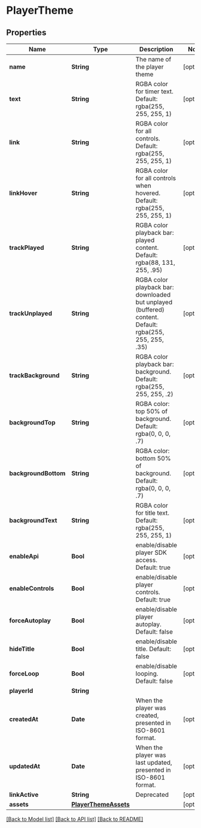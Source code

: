 # PlayerTheme

## Properties
Name | Type | Description | Notes
------------ | ------------- | ------------- | -------------
**name** | **String** | The name of the player theme | [optional] 
**text** | **String** | RGBA color for timer text. Default: rgba(255, 255, 255, 1) | [optional] 
**link** | **String** | RGBA color for all controls. Default: rgba(255, 255, 255, 1) | [optional] 
**linkHover** | **String** | RGBA color for all controls when hovered. Default: rgba(255, 255, 255, 1) | [optional] 
**trackPlayed** | **String** | RGBA color playback bar: played content. Default: rgba(88, 131, 255, .95) | [optional] 
**trackUnplayed** | **String** | RGBA color playback bar: downloaded but unplayed (buffered) content. Default: rgba(255, 255, 255, .35) | [optional] 
**trackBackground** | **String** | RGBA color playback bar: background. Default: rgba(255, 255, 255, .2) | [optional] 
**backgroundTop** | **String** | RGBA color: top 50% of background. Default: rgba(0, 0, 0, .7) | [optional] 
**backgroundBottom** | **String** | RGBA color: bottom 50% of background. Default: rgba(0, 0, 0, .7) | [optional] 
**backgroundText** | **String** | RGBA color for title text. Default: rgba(255, 255, 255, 1) | [optional] 
**enableApi** | **Bool** | enable/disable player SDK access. Default: true | [optional] 
**enableControls** | **Bool** | enable/disable player controls. Default: true | [optional] 
**forceAutoplay** | **Bool** | enable/disable player autoplay. Default: false | [optional] 
**hideTitle** | **Bool** | enable/disable title. Default: false | [optional] 
**forceLoop** | **Bool** | enable/disable looping. Default: false | [optional] 
**playerId** | **String** |  | 
**createdAt** | **Date** | When the player was created, presented in ISO-8601 format. | [optional] 
**updatedAt** | **Date** | When the player was last updated, presented in ISO-8601 format. | [optional] 
**linkActive** | **String** | Deprecated | [optional] 
**assets** | [**PlayerThemeAssets**](PlayerThemeAssets.md) |  | [optional] 

[[Back to Model list]](../README.md#documentation-for-models) [[Back to API list]](../README.md#documentation-for-api-endpoints) [[Back to README]](../README.md)


